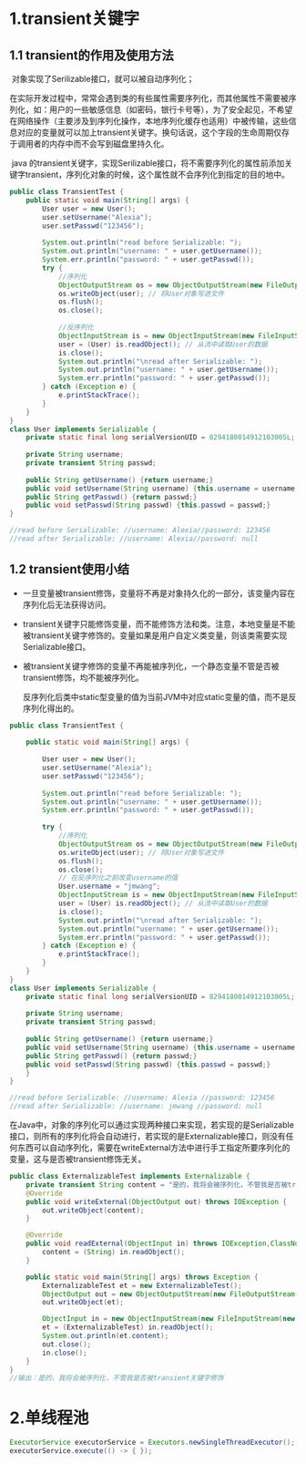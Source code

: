 # 1.transient关键字

## 1.1 transient的作用及使用方法

​     对象实现了Serilizable接口，就可以被自动序列化；

​	在实际开发过程中，常常会遇到类的有些属性需要序列化，而其他属性不需要被序列化，如：用户的一些敏感信息（如密码，银行卡号等），为了安全起见，不希望在网络操作（主要涉及到序列化操作，本地序列化缓存也适用）中被传输，这些信息对应的变量就可以加上transient关键字。换句话说，这个字段的生命周期仅存于调用者的内存中而不会写到磁盘里持久化。

​      java 的transient关键字，实现Serilizable接口，将不需要序列化的属性前添加关键字transient，序列化对象的时候，这个属性就不会序列化到指定的目的地中。

```java
public class TransientTest {
    public static void main(String[] args) {
        User user = new User();
        user.setUsername("Alexia");
        user.setPasswd("123456");
        
        System.out.println("read before Serializable: ");
        System.out.println("username: " + user.getUsername());
        System.err.println("password: " + user.getPasswd());
        try {
            //序列化
            ObjectOutputStream os = new ObjectOutputStream(new FileOutputStream("C:/user.txt"));
            os.writeObject(user); // 将User对象写进文件             
            os.flush();
            os.close();
            
            //反序列化
            ObjectInputStream is = new ObjectInputStream(new FileInputStream("C:/user.txt"));
            user = (User) is.readObject(); // 从流中读取User的数据             
            is.close();
            System.out.println("\nread after Serializable: ");
            System.out.println("username: " + user.getUsername());
            System.err.println("password: " + user.getPasswd());
        } catch (Exception e) {
            e.printStackTrace();
        } 
    }
}
class User implements Serializable {
    private static final long serialVersionUID = 8294180014912103005L;  
    
    private String username;
    private transient String passwd;
   
    public String getUsername() {return username;}
    public void setUsername(String username) {this.username = username;}
    public String getPasswd() {return passwd;}
    public void setPasswd(String passwd) {this.passwd = passwd;}
}

//read before Serializable: //username: Alexia//password: 123456 
//read after Serializable: //username: Alexia//password: null
```



## 1.2 transient使用小结

- 一旦变量被transient修饰，变量将不再是对象持久化的一部分，该变量内容在序列化后无法获得访问。

- transient关键字只能修饰变量，而不能修饰方法和类。注意，本地变量是不能被transient关键字修饰的。变量如果是用户自定义类变量，则该类需要实现Serializable接口。

- 被transient关键字修饰的变量不再能被序列化，一个静态变量不管是否被transient修饰，均不能被序列化。

  反序列化后类中static型变量的值为当前JVM中对应static变量的值，而不是反序列化得出的。

```java
public class TransientTest {
    
    public static void main(String[] args) {
        
        User user = new User();
        user.setUsername("Alexia");
        user.setPasswd("123456");
        
        System.out.println("read before Serializable: ");
        System.out.println("username: " + user.getUsername());
        System.err.println("password: " + user.getPasswd());
        
        try {
            //序列化
            ObjectOutputStream os = new ObjectOutputStream(new FileOutputStream("C:/user.txt"));
            os.writeObject(user); // 将User对象写进文件             
            os.flush();
            os.close();
            // 在反序列化之前改变username的值             
            User.username = "jmwang";
            ObjectInputStream is = new ObjectInputStream(new FileInputStream("C:/user.txt"));
            user = (User) is.readObject(); // 从流中读取User的数据             
            is.close();
            System.out.println("\nread after Serializable: ");
            System.out.println("username: " + user.getUsername());
            System.err.println("password: " + user.getPasswd());
        } catch (Exception e) {
            e.printStackTrace();
        }
    }
}
class User implements Serializable {
    private static final long serialVersionUID = 8294180014912103005L;  
    
    private String username;
    private transient String passwd;
   
    public String getUsername() {return username;}
    public void setUsername(String username) {this.username = username;}
    public String getPasswd() {return passwd;}
    public void setPasswd(String passwd) {this.passwd = passwd;}
    }
}

//read before Serializable: //username: Alexia //password: 123456 
//read after Serializable: //username: jmwang //password: null
```

​	在Java中，对象的序列化可以通过实现两种接口来实现，若实现的是Serializable接口，则所有的序列化将会自动进行，若实现的是Externalizable接口，则没有任何东西可以自动序列化，需要在writeExternal方法中进行手工指定所要序列化的变量，这与是否被transient修饰无关。

```java
public class ExternalizableTest implements Externalizable {
    private transient String content = "是的，我将会被序列化，不管我是否被transient关键字修饰";
    @Override
    public void writeExternal(ObjectOutput out) throws IOException {
        out.writeObject(content);
    }

    @Override
    public void readExternal(ObjectInput in) throws IOException,ClassNotFoundException {
        content = (String) in.readObject();
    }

    public static void main(String[] args) throws Exception {
        ExternalizableTest et = new ExternalizableTest();
        ObjectOutput out = new ObjectOutputStream(new FileOutputStream(new File("test")));
        out.writeObject(et);

        ObjectInput in = new ObjectInputStream(new FileInputStream(new File("test")));
        et = (ExternalizableTest) in.readObject();
        System.out.println(et.content);
        out.close();
        in.close();
    }
}
//输出：是的，我将会被序列化，不管我是否被transient关键字修饰
```


# 2.单线程池

```java
ExecutorService executorService = Executors.newSingleThreadExecutor();
executorService.execute(() -> { });
```




